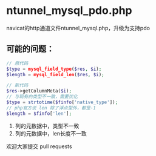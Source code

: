 # ntunnel_mysql_pdo.php
navicat的http通道文件ntunnel_mysql.php，升级为支持pdo

## 可能的问题：
```php
// 原代码
$type = mysql_field_type($res, $i);
$length = mysql_field_len($res, $i);

// 新代码
$res->getColumnMeta($i);
// 与现有的类型不一致，需要优化
$type = strtotime($finfo['native_type']);
// php官方说 len 除了浮点型外，都是-1
$length = $finfo['len'];
```
1. 列的元数据中，类型不一致
2. 列的元数据中，len长度不一致


欢迎大家提交 pull requests
